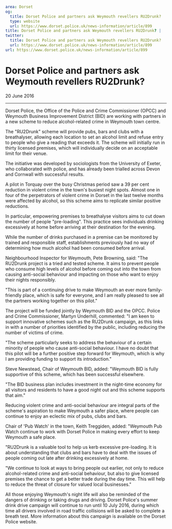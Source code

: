 ```yaml
area: Dorset
og:
  title: Dorset Police and partners ask Weymouth revellers RU2Drunk?
  type: website
  url: https://www.dorset.police.uk/news-information/article/899
title: Dorset Police and partners ask Weymouth revellers RU2Drunk? |
twitter:
  title: Dorset Police and partners ask Weymouth revellers RU2Drunk?
  url: https://www.dorset.police.uk/news-information/article/899
url: https://www.dorset.police.uk/news-information/article/899
```

# Dorset Police and partners ask Weymouth revellers RU2Drunk?

20 June 2016

* * *

Dorset Police, the Office of the Police and Crime Commissioner (OPCC) and Weymouth Business Improvement District (BID) are working with partners in a new scheme to reduce alcohol-related crime in Weymouth town centre.

The "RU2Drunk" scheme will provide pubs, bars and clubs with a breathalyser, allowing each location to set an alcohol limit and refuse entry to people who give a reading that exceeds it. The scheme will initially run in thirty licensed premises, which will individually decide on an acceptable limit for their venue.

The initiative was developed by sociologists from the University of Exeter, who collaborated with police, and has already been trialled across Devon and Cornwall with successful results.

A pilot in Torquay over the busy Christmas period saw a 39 per cent reduction in violent crime in the town's busiest night spots. Almost one in four of the perpetrators of violent crime in Dorset in the last twelve months were affected by alcohol, so this scheme aims to replicate similar positive reductions.

In particular, empowering premises to breathalyse visitors aims to cut down the number of people "pre-loading". This practice sees individuals drinking excessively at home before arriving at their destination for the evening.

While the number of drinks purchased in a premise can be monitored by trained and responsible staff, establishments previously had no way of determining how much alcohol had been consumed before arrival.

Neighbourhood Inspector for Weymouth, Pete Browning, said: "The RU2Drunk project is a tried and tested scheme. It aims to prevent people who consume high levels of alcohol before coming out into the town from causing anti-social behaviour and impacting on those who want to enjoy their nights responsibly.

"This is part of a continuing drive to make Weymouth an ever more family-friendly place, which is safe for everyone, and I am really pleased to see all the partners working together on this pilot."

The project will be funded jointly by Weymouth BID and the OPCC. Police and Crime Commissioner, Martyn Underhill, commented: "I am keen to support innovative schemes such as the RU2Drunk campaign, as this links in with a number of priorities identified by the public, including reducing the number of victims of crime.

"The scheme particularly seeks to address the behaviour of a certain minority of people who cause anti-social behaviour. I have no doubt that this pilot will be a further positive step forward for Weymouth, which is why I am providing funding to support its introduction."

Steve Newstead, Chair of Weymouth BID, added: "Weymouth BID is fully supportive of this scheme, which has been successful elsewhere.

"The BID business plan includes investment in the night-time economy for all visitors and residents to have a good night out and this scheme supports that aim."

Reducing violent crime and anti-social behaviour are integral parts of the scheme's aspiration to make Weymouth a safer place, where people can continue to enjoy an eclectic mix of pubs, clubs and bars.

Chair of 'Pub Watch' in the town, Keith Treggiden, added: "Weymouth Pub Watch continue to work with Dorset Police in making every effort to keep Weymouth a safe place.

"RU2Drunk is a valuable tool to help us kerb excessive pre-loading. It is about understanding that clubs and bars have to deal with the issues of people coming out late after drinking excessively at home.

"We continue to look at ways to bring people out earlier, not only to reduce alcohol-related crime and anti-social behaviour, but also to give licensed premises the chance to get a better trade during the day time. This will help to reduce the threat of closure for valued local businesses."

All those enjoying Weymouth's night life will also be reminded of the dangers of drinking or taking drugs and driving. Dorset Police's summer drink drive campaign will continue to run until 10 July 2016, during which time all drivers involved in road traffic collisions will be asked to complete a breath test. More information about this campaign is available on the Dorset Police website.
